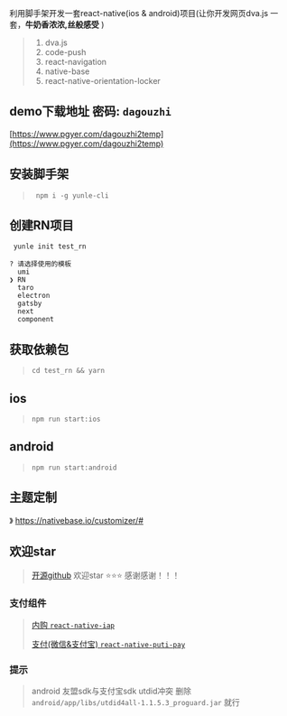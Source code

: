 利用脚手架开发一套react-native(ios & android)项目(让你开发网页dva.js 一套，**牛奶香浓浓,丝般感受** )
> 1. dva.js
> 2. code-push
> 3. react-navigation
> 4. native-base
> 5. react-native-orientation-locker

## demo下载地址 密码: `dagouzhi`
[https://www.pgyer.com/dagouzhi2temp](https://www.pgyer.com/dagouzhi2temp)


## 安装脚手架
> ` npm i -g yunle-cli`

## 创建RN项目
```
 yunle init test_rn

? 请选择使用的模板
  umi
❯ RN
  taro
  electron
  gatsby
  next
  component

```
## 获取依赖包
> `cd test_rn && yarn`

## ios
> `npm run start:ios`

## android
> `npm run start:android`
>

## 主题定制
》 https://nativebase.io/customizer/#

## 欢迎star
> [开源github](https://github.com/YunLe-CLI/yunle-template-RN) 欢迎star ⭐⭐⭐ 感谢感谢！！！
>

### 支付组件
> [内购 `react-native-iap`](https://github.com/dooboolab/react-native-iap)
>
> [支付(微信&支付宝) `react-native-puti-pay`](https://github.com/puti94/react-native-puti-pay)
>
### 提示
>  android
>  友盟sdk与支付宝sdk utdid冲突
>  删除`android/app/libs/utdid4all-1.1.5.3_proguard.jar` 就行